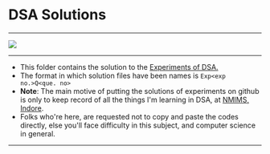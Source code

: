 # DSA Solutions

---

![](https://cdn.pixabay.com/photo/2019/08/06/22/48/artificial-intelligence-4389372_960_720.jpg)

---

- This folder contains the solution to the [Experiments of DSA.](./Experiments/)
- The format in which solution files have been names is `Exp<exp no.>Q<que. no>`
- **Note**: The main motive of putting the solutions of experiments on github is only to keep record of all the things I'm learning in DSA, at [NMIMS, Indore](https://nmims.edu).
- Folks who're here, are requested not to copy and paste the codes directly, else you'll face difficulty in this subject, and computer science in general.

---
